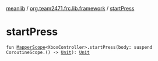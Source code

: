 [meanlib](../index.md) / [org.team2471.frc.lib.framework](index.md) / [startPress](./start-press.md)

# startPress

`fun `[`MapperScope`](-mapper-scope/index.md)`<XboxController>.startPress(body: suspend CoroutineScope.() -> `[`Unit`](https://kotlinlang.org/api/latest/jvm/stdlib/kotlin/-unit/index.html)`): `[`Unit`](https://kotlinlang.org/api/latest/jvm/stdlib/kotlin/-unit/index.html)
